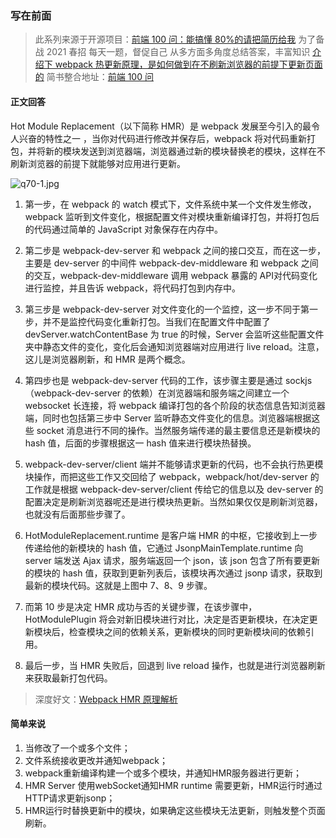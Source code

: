 ### 写在前面

> 此系列来源于开源项目：[前端 100 问：能搞懂 80%的请把简历给我](https://github.com/yygmind/blog/issues/43)
> 为了备战 2021 春招
> 每天一题，督促自己
> 从多方面多角度总结答案，丰富知识
> [介绍下 webpack 热更新原理，是如何做到在不刷新浏览器的前提下更新页面的](https://github.com/Advanced-Frontend/Daily-Interview-Question/issues/118)
> 简书整合地址：[前端 100 问](https://www.jianshu.com/c/70e2e00df1b0)

#### 正文回答

Hot Module Replacement（以下简称 HMR）是 webpack 发展至今引入的最令人兴奋的特性之一 ，当你对代码进行修改并保存后，webpack 将对代码重新打包，并将新的模块发送到浏览器端，浏览器通过新的模块替换老的模块，这样在不刷新浏览器的前提下就能够对应用进行更新。

![q70-1.jpg](https://upload-images.jianshu.io/upload_images/12877063-36729dba88be8eb1.jpg?imageMogr2/auto-orient/strip%7CimageView2/2/w/1240)

1. 第一步，在 webpack 的 watch 模式下，文件系统中某一个文件发生修改，webpack 监听到文件变化，根据配置文件对模块重新编译打包，并将打包后的代码通过简单的 JavaScript 对象保存在内存中。

2. 第二步是 webpack-dev-server 和 webpack 之间的接口交互，而在这一步，主要是 dev-server 的中间件 webpack-dev-middleware 和 webpack 之间的交互，webpack-dev-middleware 调用 webpack 暴露的 API对代码变化进行监控，并且告诉 webpack，将代码打包到内存中。

3. 第三步是 webpack-dev-server 对文件变化的一个监控，这一步不同于第一步，并不是监控代码变化重新打包。当我们在配置文件中配置了devServer.watchContentBase 为 true 的时候，Server 会监听这些配置文件夹中静态文件的变化，变化后会通知浏览器端对应用进行 live reload。注意，这儿是浏览器刷新，和 HMR 是两个概念。

4. 第四步也是 webpack-dev-server 代码的工作，该步骤主要是通过 sockjs（webpack-dev-server 的依赖）在浏览器端和服务端之间建立一个 websocket 长连接，将 webpack 编译打包的各个阶段的状态信息告知浏览器端，同时也包括第三步中 Server 监听静态文件变化的信息。浏览器端根据这些 socket 消息进行不同的操作。当然服务端传递的最主要信息还是新模块的 hash 值，后面的步骤根据这一 hash 值来进行模块热替换。

5. webpack-dev-server/client 端并不能够请求更新的代码，也不会执行热更模块操作，而把这些工作又交回给了 webpack，webpack/hot/dev-server 的工作就是根据 webpack-dev-server/client 传给它的信息以及 dev-server 的配置决定是刷新浏览器呢还是进行模块热更新。当然如果仅仅是刷新浏览器，也就没有后面那些步骤了。

6. HotModuleReplacement.runtime 是客户端 HMR 的中枢，它接收到上一步传递给他的新模块的 hash 值，它通过 JsonpMainTemplate.runtime 向 server 端发送 Ajax 请求，服务端返回一个 json，该 json 包含了所有要更新的模块的 hash 值，获取到更新列表后，该模块再次通过 jsonp 请求，获取到最新的模块代码。这就是上图中 7、8、9 步骤。

7. 而第 10 步是决定 HMR 成功与否的关键步骤，在该步骤中，HotModulePlugin 将会对新旧模块进行对比，决定是否更新模块，在决定更新模块后，检查模块之间的依赖关系，更新模块的同时更新模块间的依赖引用。

8. 最后一步，当 HMR 失败后，回退到 live reload 操作，也就是进行浏览器刷新来获取最新打包代码。

> 深度好文：[Webpack HMR 原理解析](https://zhuanlan.zhihu.com/p/30669007)


#### 简单来说

1. 当修改了一个或多个文件；
2. 文件系统接收更改并通知webpack；
3. webpack重新编译构建一个或多个模块，并通知HMR服务器进行更新；
4. HMR Server 使用webSocket通知HMR runtime 需要更新，HMR运行时通过HTTP请求更新jsonp；
5. HMR运行时替换更新中的模块，如果确定这些模块无法更新，则触发整个页面刷新。
